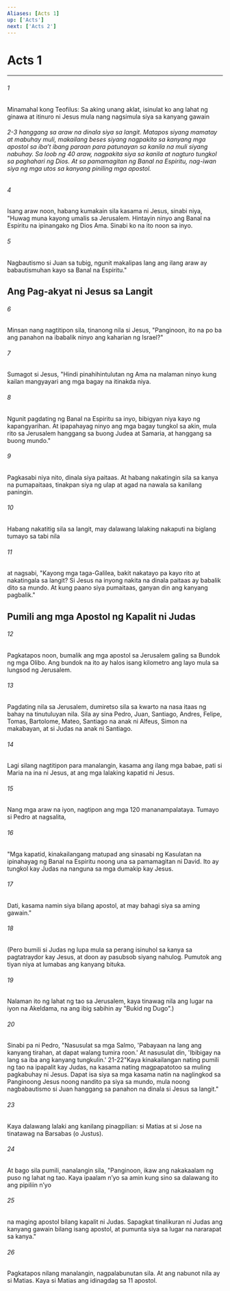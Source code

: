 ```yaml
---
Aliases: [Acts 1]
up: ['Acts']
next: ['Acts 2']
---
```

# Acts 1

***






















###### 1 










Minamahal kong Teofilus: Sa aking unang aklat, isinulat ko ang lahat ng ginawa at itinuro ni Jesus mula nang nagsimula siya sa kanyang gawain

###### 2-3 hanggang sa araw na dinala siya sa langit. Matapos siyang mamatay at mabuhay muli, makailang beses siyang nagpakita sa kanyang mga apostol sa ibaʼt ibang paraan para patunayan sa kanila na muli siyang nabuhay. Sa loob ng 40 araw, nagpakita siya sa kanila at nagturo tungkol sa paghahari ng Dios. At sa pamamagitan ng Banal na Espiritu, nag-iwan siya ng mga utos sa kanyang piniling mga apostol. 





















###### 4 










Isang araw noon, habang kumakain sila kasama ni Jesus, sinabi niya, "Huwag muna kayong umalis sa Jerusalem. Hintayin ninyo ang Banal na Espiritu na ipinangako ng Dios Ama. Sinabi ko na ito noon sa inyo. 





















###### 5 










Nagbautismo si Juan sa tubig, ngunit makalipas lang ang ilang araw ay babautismuhan kayo sa Banal na Espiritu." 

## Ang Pag-akyat ni Jesus sa Langit 





















###### 6 










Minsan nang nagtitipon sila, tinanong nila si Jesus, "Panginoon, ito na po ba ang panahon na ibabalik ninyo ang kaharian ng Israel?" 





















###### 7 










Sumagot si Jesus, "Hindi pinahihintulutan ng Ama na malaman ninyo kung kailan mangyayari ang mga bagay na itinakda niya. 





















###### 8 










Ngunit pagdating ng Banal na Espiritu sa inyo, bibigyan niya kayo ng kapangyarihan. At ipapahayag ninyo ang mga bagay tungkol sa akin, mula rito sa Jerusalem hanggang sa buong Judea at Samaria, at hanggang sa buong mundo." 





















###### 9 










Pagkasabi niya nito, dinala siya paitaas. At habang nakatingin sila sa kanya na pumapaitaas, tinakpan siya ng ulap at agad na nawala sa kanilang paningin. 





















###### 10 










Habang nakatitig sila sa langit, may dalawang lalaking nakaputi na biglang tumayo sa tabi nila 





















###### 11 










at nagsabi, "Kayong mga taga-Galilea, bakit nakatayo pa kayo rito at nakatingala sa langit? Si Jesus na inyong nakita na dinala paitaas ay babalik dito sa mundo. At kung paano siya pumaitaas, ganyan din ang kanyang pagbalik." 

## Pumili ang mga Apostol ng Kapalit ni Judas 





















###### 12 










Pagkatapos noon, bumalik ang mga apostol sa Jerusalem galing sa Bundok ng mga Olibo. Ang bundok na ito ay halos isang kilometro ang layo mula sa lungsod ng Jerusalem. 





















###### 13 










Pagdating nila sa Jerusalem, dumiretso sila sa kwarto na nasa itaas ng bahay na tinutuluyan nila. Sila ay sina Pedro, Juan, Santiago, Andres, Felipe, Tomas, Bartolome, Mateo, Santiago na anak ni Alfeus, Simon na makabayan, at si Judas na anak ni Santiago. 





















###### 14 










Lagi silang nagtitipon para manalangin, kasama ang ilang mga babae, pati si Maria na ina ni Jesus, at ang mga lalaking kapatid ni Jesus. 





















###### 15 










Nang mga araw na iyon, nagtipon ang mga 120 mananampalataya. Tumayo si Pedro at nagsalita, 





















###### 16 










"Mga kapatid, kinakailangang matupad ang sinasabi ng Kasulatan na ipinahayag ng Banal na Espiritu noong una sa pamamagitan ni David. Ito ay tungkol kay Judas na nanguna sa mga dumakip kay Jesus. 





















###### 17 










Dati, kasama namin siya bilang apostol, at may bahagi siya sa aming gawain." 





















###### 18 










(Pero bumili si Judas ng lupa mula sa perang isinuhol sa kanya sa pagtatraydor kay Jesus, at doon ay pasubsob siyang nahulog. Pumutok ang tiyan niya at lumabas ang kanyang bituka. 





















###### 19 










Nalaman ito ng lahat ng tao sa Jerusalem, kaya tinawag nila ang lugar na iyon na Akeldama, na ang ibig sabihin ay "Bukid ng Dugo".) 





















###### 20 










Sinabi pa ni Pedro, "Nasusulat sa mga Salmo, 'Pabayaan na lang ang kanyang tirahan, at dapat walang tumira roon.' At nasusulat din, 'Ibibigay na lang sa iba ang kanyang tungkulin.' 21-22"Kaya kinakailangan nating pumili ng tao na ipapalit kay Judas, na kasama nating magpapatotoo sa muling pagkabuhay ni Jesus. Dapat isa siya sa mga kasama natin na naglingkod sa Panginoong Jesus noong nandito pa siya sa mundo, mula noong nagbabautismo si Juan hanggang sa panahon na dinala si Jesus sa langit." 





















###### 23 










Kaya dalawang lalaki ang kanilang pinagpilian: si Matias at si Jose na tinatawag na Barsabas (o Justus). 





















###### 24 










At bago sila pumili, nanalangin sila, "Panginoon, ikaw ang nakakaalam ng puso ng lahat ng tao. Kaya ipaalam nʼyo sa amin kung sino sa dalawang ito ang pipiliin nʼyo 





















###### 25 










na maging apostol bilang kapalit ni Judas. Sapagkat tinalikuran ni Judas ang kanyang gawain bilang isang apostol, at pumunta siya sa lugar na nararapat sa kanya." 





















###### 26 










Pagkatapos nilang manalangin, nagpalabunutan sila. At ang nabunot nila ay si Matias. Kaya si Matias ang idinagdag sa 11 apostol.

